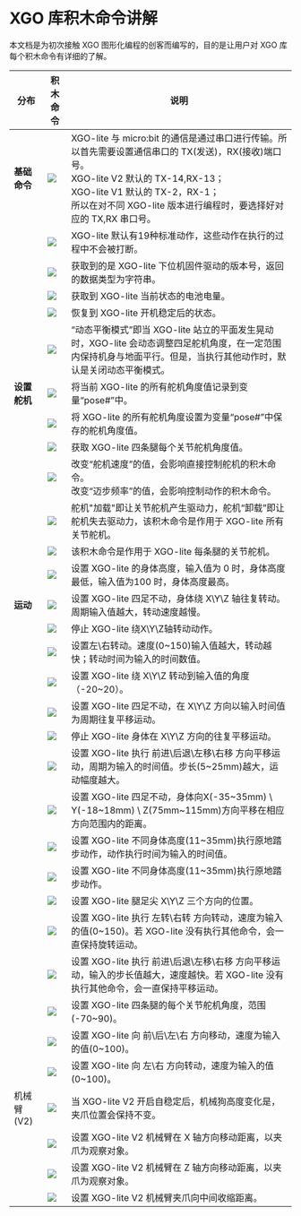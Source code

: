 ﻿---
sidebar_position: 5
sidebar_label: XGO 库积木命令讲解
---

# XGO 库积木命令讲解

本文档是为初次接触 XGO 图形化编程的创客而编写的，目的是让用户对 XGO 库每个积木命令有详细的了解。

| 分布         | 积木命令                                                | 说明                                                         |
| ------------ | ------------------------------------------------------- | ------------------------------------------------------------ |
| **基础命令** | ![](https://wiki-media-ef.oss-cn-hongkong.aliyuncs.com//images/microbit-xgo-lite-v2-xgolibrary-2.png)  | XGO-lite 与 micro:bit 的通信是通过串口进行传输。所以首先需要设置通信串口的 TX(发送)，RX(接收)端口号。<br />XGO-lite V2 默认的 TX-14,RX-13；<br />XGO-lite V1 默认的 TX-2，RX-1；<br />所以在对不同 XGO-lite 版本进行编程时，要选择好对应的 TX,RX 串口号。 |
|              | ![](https://wiki-media-ef.oss-cn-hongkong.aliyuncs.com//images/microbit-xgo-lite-v2-xgolibrary-1.png)  | XGO-lite 默认有19种标准动作，这些动作在执行的过程中不会被打断。 |
|              | ![](https://wiki-media-ef.oss-cn-hongkong.aliyuncs.com//images/microbit-xgo-lite-v2-xgolibrary-3.png)  | 获取到的是 XGO-lite 下位机固件驱动的版本号，返回的数据类型为字符串。 |
|              | ![](https://wiki-media-ef.oss-cn-hongkong.aliyuncs.com//images/microbit-xgo-lite-v2-xgolibrary-4.png)  | 获取到 XGO-lite 当前状态的电池电量。                         |
|              | ![](https://wiki-media-ef.oss-cn-hongkong.aliyuncs.com//images/microbit-xgo-lite-v2-xgolibrary-5.png)  | 恢复到 XGO-lite 开机稳定后的状态。                           |
|              | ![](https://wiki-media-ef.oss-cn-hongkong.aliyuncs.com//images/microbit-xgo-lite-v2-xgolibrary-6.png)  | “动态平衡模式”即当 XGO-lite 站立的平面发生晃动时，XGO-lite 会动态调整四足舵机角度，在一定范围内保持机身与地面平行。但是，当执行其他动作时，默认是关闭动态平衡模式。 |
| **设置舵机** | ![](https://wiki-media-ef.oss-cn-hongkong.aliyuncs.com//images/microbit-xgo-lite-v2-xgolibrary-8.png)  | 将当前 XGO-lite 的所有舵机角度值记录到变量“pose#”中。        |
|              | ![](https://wiki-media-ef.oss-cn-hongkong.aliyuncs.com//images/microbit-xgo-lite-v2-xgolibrary-11.png) | 将 XGO-lite 的所有舵机角度设置为变量“pose#”中保存的舵机角度值。 |
|              | ![](https://wiki-media-ef.oss-cn-hongkong.aliyuncs.com//images/microbit-xgo-lite-v2-xgolibrary-9.png)  | 获取 XGO-lite 四条腿每个关节舵机角度值。                     |
|              | ![](https://wiki-media-ef.oss-cn-hongkong.aliyuncs.com//images/microbit-xgo-lite-v2-xgolibrary-10.png) | 改变“舵机速度”的值，会影响直接控制舵机的积木命令。<br />改变“迈步频率”的值，会影响控制动作的积木命令。 |
|              | ![](https://wiki-media-ef.oss-cn-hongkong.aliyuncs.com//images/microbit-xgo-lite-v2-xgolibrary-12.png) | 舵机"加载"即让关节舵机产生驱动力，舵机“卸载”即让舵机失去驱动力，该积木命令是作用于 XGO-lite 所有关节舵机。 |
|              | ![](https://wiki-media-ef.oss-cn-hongkong.aliyuncs.com//images/microbit-xgo-lite-v2-xgolibrary-7.png)  | 该积木命令是作用于 XGO-lite 每条腿的关节舵机。               |
|              | ![](https://wiki-media-ef.oss-cn-hongkong.aliyuncs.com//images/microbit-xgo-lite-v2-xgolibrary-13.png) | 设置 XGO-lite 的身体高度，输入值为 0 时，身体高度最低，输入值为100 时，身体高度最高。 |
| **运动**     | ![](https://wiki-media-ef.oss-cn-hongkong.aliyuncs.com//images/microbit-xgo-lite-v2-xgolibrary-14.png) | 设置 XGO-lite 四足不动，身体绕 X\Y\Z 轴往复转动。周期输入值越大，转动速度越慢。 |
|              | ![](https://wiki-media-ef.oss-cn-hongkong.aliyuncs.com//images/microbit-xgo-lite-v2-xgolibrary-15.png) | 停止 XGO-lite 绕X\Y\Z轴转动动作。                            |
|              | ![](https://wiki-media-ef.oss-cn-hongkong.aliyuncs.com//images/microbit-xgo-lite-v2-xgolibrary-16.png) | 设置左\右转动。速度(0~150)输入值越大，转动越快；转动时间为输入的时间数值。 |
|              | ![](https://wiki-media-ef.oss-cn-hongkong.aliyuncs.com//images/microbit-xgo-lite-v2-xgolibrary-17.png) | 设置 XGO-lite 绕 X\Y\Z 转动到输入值的角度（-20~20）。        |
|              | ![](https://wiki-media-ef.oss-cn-hongkong.aliyuncs.com//images/microbit-xgo-lite-v2-xgolibrary-20.png) | 设置 XGO-lite 四足不动，在 X\Y\Z 方向以输入时间值为周期往复平移运动。 |
|              | ![](https://wiki-media-ef.oss-cn-hongkong.aliyuncs.com//images/microbit-xgo-lite-v2-xgolibrary-18.png) | 停止 XGO-lite 身体在 X\Y\Z 方向的往复平移运动。              |
|              | ![](https://wiki-media-ef.oss-cn-hongkong.aliyuncs.com//images/microbit-xgo-lite-v2-xgolibrary-19.png) | 设置 XGO-lite 执行 前进\后退\左移\右移 方向平移运动，周期为输入的时间值。步长(5~25mm)越大，运动幅度越大。 |
|              | ![](https://wiki-media-ef.oss-cn-hongkong.aliyuncs.com//images/microbit-xgo-lite-v2-xgolibrary-21.png) | 设置 XGO-lite 四足不动，身体向X(-35~35mm) \ Y(-18~18mm) \ Z(75mm~115mm)方向平移在相应方向范围内的距离。 |
|              | ![](https://wiki-media-ef.oss-cn-hongkong.aliyuncs.com//images/microbit-xgo-lite-v2-xgolibrary-33.png) | 设置 XGO-lite 不同身体高度(11~35mm)执行原地踏步动作，动作执行时间为输入的时间值。 |
|              | ![](https://wiki-media-ef.oss-cn-hongkong.aliyuncs.com//images/microbit-xgo-lite-v2-xgolibrary-22.png) | 设置 XGO-lite 不同身体高度(11~35mm)执行原地踏步动作。        |
|              | ![](https://wiki-media-ef.oss-cn-hongkong.aliyuncs.com//images/microbit-xgo-lite-v2-xgolibrary-23.png) | 设置 XGO-lite 腿足尖 X\Y\Z 三个方向的位置。                  |
|              | ![](https://wiki-media-ef.oss-cn-hongkong.aliyuncs.com//images/microbit-xgo-lite-v2-xgolibrary-24.png) | 设置 XGO-lite 执行 左转\右转 方向转动，速度为输入的值(0~150)。若 XGO-lite 没有执行其他命令，会一直保持旋转运动。 |
|              | ![](https://wiki-media-ef.oss-cn-hongkong.aliyuncs.com//images/microbit-xgo-lite-v2-xgolibrary-25.png) | 设置 XGO-lite 执行 前进\后退\左移\右移 方向平移运动，输入的步长值越大，速度越快。若 XGO-lite 没有执行其他命令，会一直保持平移运动。 |
|              | ![](https://wiki-media-ef.oss-cn-hongkong.aliyuncs.com//images/microbit-xgo-lite-v2-xgolibrary-26.png) | 设置 XGO-lite 四条腿的每个关节舵机角度，范围(-70~90)。       |
|              | ![](https://wiki-media-ef.oss-cn-hongkong.aliyuncs.com//images/microbit-xgo-lite-v2-xgolibrary-27.png) | 设置 XGO-lite 向 前\后\左\右 方向移动，速度为输入的值(0~100)。 |
|              | ![](https://wiki-media-ef.oss-cn-hongkong.aliyuncs.com//images/microbit-xgo-lite-v2-xgolibrary-28.png) | 设置 XGO-lite 向 左\右 方向转动，速度为输入的值(0~100)。     |
| 机械臂(V2)   | ![](https://wiki-media-ef.oss-cn-hongkong.aliyuncs.com//images/microbit-xgo-lite-v2-xgolibrary-29.png) | 当 XGO-lite V2 开启自稳定后，机械狗高度变化是，夹爪位置会保持不变。 |
|              | ![](https://wiki-media-ef.oss-cn-hongkong.aliyuncs.com//images/microbit-xgo-lite-v2-xgolibrary-30.png) | 设置 XGO-lite V2 机械臂在 X 轴方向移动距离，以夹爪为观察对象。 |
|              | ![](https://wiki-media-ef.oss-cn-hongkong.aliyuncs.com//images/microbit-xgo-lite-v2-xgolibrary-31.png) | 设置 XGO-lite V2 机械臂在 Z 轴方向移动距离，以夹爪为观察对象。 |
|              | ![](https://wiki-media-ef.oss-cn-hongkong.aliyuncs.com//images/microbit-xgo-lite-v2-xgolibrary-32.png) | 设置 XGO-lite V2 机械臂夹爪向中间收缩距离。                  |

